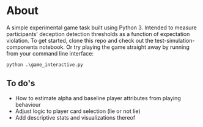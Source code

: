 # About
A simple experimental game task built using Python 3. Intended to measure participants' deception detection thresholds as a function of expectation violation. To get started, clone this repo and check out the test-simulation-components notebook. Or try playing the game straight away by running from your command line interface:

`python .\game_interactive.py`

## To do's
- How to estimate alpha and baseline player attributes from playing behaviour
- Adjust logic to player card selection (lie or not lie)
- Add descriptive stats and visualizations thereof
